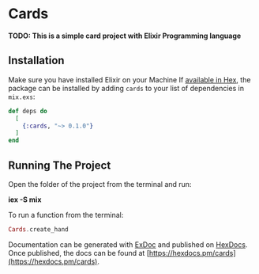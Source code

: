 # Cards

**TODO: This is a simple card project with Elixir Programming language**

## Installation
Make sure you have installed Elixir on your Machine
If [available in Hex](https://hex.pm/docs/publish), the package can be installed
by adding `cards` to your list of dependencies in `mix.exs`:

```elixir
def deps do
  [
    {:cards, "~> 0.1.0"}
  ]
end
```

## Running The Project

Open the folder of the project from the terminal and run:

**iex -S mix**

To run a function from the terminal:

```elixir
Cards.create_hand
```

Documentation can be generated with [ExDoc](https://github.com/elixir-lang/ex_doc)
and published on [HexDocs](https://hexdocs.pm). Once published, the docs can
be found at [https://hexdocs.pm/cards](https://hexdocs.pm/cards).


